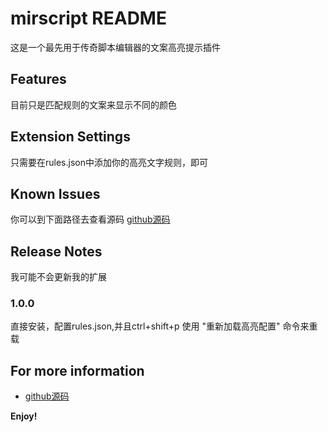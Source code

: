 # mirscript README

这是一个最先用于传奇脚本编辑器的文案高亮提示插件

## Features

目前只是匹配规则的文案来显示不同的颜色


## Extension Settings

只需要在rules.json中添加你的高亮文字规则，即可

## Known Issues

你可以到下面路径去查看源码
[github源码](https://github.com/babulin/MirScript.git)

## Release Notes

我可能不会更新我的扩展

### 1.0.0

直接安装，配置rules.json,并且ctrl+shift+p 使用 "重新加载高亮配置" 命令来重载

## For more information


* [github源码](https://github.com/babulin/MirScript.git)

**Enjoy!**
